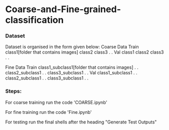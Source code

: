 # Coarse-and-Fine-grained-classification

### Dataset
Dataset is organised in the form given below:
Coarse Data
          Train
               class1[folder that contains images]
               class2
               class3
               .
               .
          Val
              class1
              class2
              class3
              .
              .
              
Fine Data
        Train
             class1_subclass1[folder that contains images]
             .
             .
             class2_subclass1
             .
             .
             class3_subclass1
             .
             .
         Val
             class1_subclass1
             .
             .
             class2_subclass1
             .
             .
             class3_subclass1
             .
             .
 ### Steps:
 For coarse training run the code 'COARSE.ipynb'
 
 For fine training run the code 'Fine.ipynb'
 
 For testing run the final shells after the heading "Generate Test Outputs"   
 
